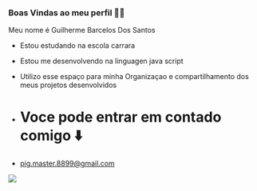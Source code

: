 ### Boas Vindas ao meu perfil 🧑‍🚀

Meu nome é Guilherme Barcelos Dos Santos 

- Estou estudando na escola carrara
- Estou me desenvolvendo na linguagen java script
- Utilizo esse espaço para minha Organizaçao e compartilhamento dos meus projetos desenvolvidos

- # Voce pode entrar em contado comigo ⬇️

- pig.master.8899@gmail.com

![](https://media1.tenor.com/m/cOhgxKZrGqQAAAAC/zoro-one-piece.gif) 
